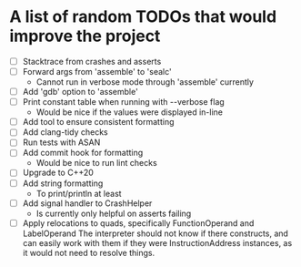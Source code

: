 # A list of random TODOs that would improve the project

- [ ] Stacktrace from crashes and asserts
- [ ] Forward args from 'assemble' to 'sealc'
  - Cannot run in verbose mode through 'assemble' currently
- [ ] Add 'gdb' option to 'assemble'
- [ ] Print constant table when running with --verbose flag
  - Would be nice if the values were displayed in-line
- [ ] Add tool to ensure consistent formatting
- [ ] Add clang-tidy checks
- [ ] Run tests with ASAN
- [ ] Add commit hook for formatting
  - Would be nice to run lint checks
- [ ] Upgrade to C++20
- [ ] Add string formatting
  - To print/println at least
- [ ] Add signal handler to CrashHelper
  - Is currently only helpful on asserts failing
- [ ] Apply relocations to quads, specifically FunctionOperand and LabelOperand
      The interpreter should not know if there constructs, and can easily work with them
      if they were InstructionAddress instances, as it would not need to resolve things.
